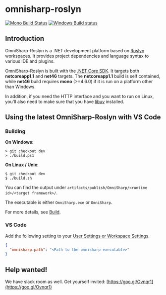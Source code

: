 omnisharp-roslyn
================

[![Mono Build Status](https://travis-ci.org/OmniSharp/omnisharp-roslyn.svg?branch=dev)](https://travis-ci.org/OmniSharp/omnisharp-roslyn)
[![Windows Build status](https://ci.appveyor.com/api/projects/status/dj36uvllv0qmkljr/branch/dev?svg=true)](https://ci.appveyor.com/project/david-driscoll/omnisharp-roslyn/branch/dev)

## Introduction

OmniSharp-Roslyn is a .NET development platform based on [Roslyn](https://github.com/dotnet/roslyn) workspaces. It provides project dependencies and language syntax to various IDE and plugins.

OmniSharp-Roslyn is built with the [.NET Core SDK](https://dot.net/). It targets both __netcoreapp1.1__ and __net46__ targets. The __netcoreapp1.1__ build is self contained, while __net46__ build requires __mono__ (>=4.6.0) if it is run on a platform other than Windows.

In addition, if you need the HTTP interface and you want to run on Linux, you'll also need to make sure that you have [libuv](http://libuv.org) installed.

## Using the latest OmniSharp-Roslyn with VS Code

### Building

**On Windows**:

```
> git checkout dev
> ./build.ps1
```

**On Linux / Unix**:

```
$ git checkout dev
$ ./build.sh
```

You can find the output under `artifacts/publish/OmniSharp/<runtime id>/<target framework>/`.

The executable is either `OmniSharp.exe` or `OmniSharp`.

For more details, see [Build](https://github.com/OmniSharp/omnisharp-roslyn/blob/dev/BUILD.md).

### VS Code

Add the following setting to your [User Settings or Workspace Settings](https://code.visualstudio.com/Docs/customization/userandworkspace). 

``` JSON
{
  "omnisharp.path": "<Path to the omnisharp executable>"
}
```

## Help wanted!

We have slack room as well. Get yourself invited: [https://goo.gl/Ovnqr1](https://goo.gl/Ovnqr1)

